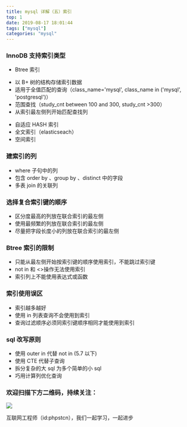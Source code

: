 ```yaml
---
title: mysql 详解（五）索引
top: 1
date: 2019-08-17 18:01:44
tags: ["mysql"]
categories: "mysql"
---
```


### InnoDB 支持索引类型

* Btree 索引

 - 以 B+ 树的结构存储索引数据
 - 适用于全值匹配的查询（class_name='mysql', class_name in ('mysql', 'postgresql')）
 - 范围查找（study_cnt between 100 and 300, study_cnt >300）
 - 从索引最左侧列开始匹配查找列

* 自适应 HASH 索引
* 全文索引（elasticseach）
* 空间索引

### 建索引的列

* where 子句中的列
* 包含 order by 、group by 、distinct 中的字段
* 多表 join 的关联列

### 选择复合索引键的顺序
- 区分度最高的列放在联合索引的最左侧
- 使用最频繁的列放在联合索引的最左侧
- 尽量把字段长度小的列放在联合索引的最左侧
### Btree 索引的限制
- 只能从最左侧开始按索引键的顺序使用索引，不能跳过索引键
- not in 和 <>操作无法使用索引
- 索引列上不能使用表达式或函数
### 索引使用误区
- 索引越多越好
- 使用 in 列表查询不会使用到索引
- 查询过滤顺序必须同索引键顺序相同才能使用到索引

### sql 改写原则
- 使用 outer in 代替 not in (5.7 以下)
- 使用 CTE 代替子查询
- 拆分复杂的大 sql 为多个简单的小 sql
- 巧用计算列优化查询

### 欢迎扫描下方二维码，持续关注：
![](https://ww1.sinaimg.cn/large/a616b9a4gy1g4xzv954a4j20760763yo.jpg)

互联网工程师（id:phpstcn），我们一起学习，一起进步